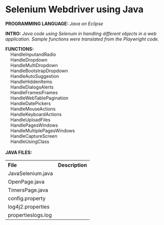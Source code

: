 # Selenium Webdriver using Java
**PROGRAMMING LANGUAGE:** *Java on Eclipse*<br />

**INTRO:** *Java code using Selenum in handling different objects in a web application. Sample functions were translated from the Playwright code.*<br /> 

**FUNCTIONS:**<br />
  &nbsp;&nbsp;&nbsp; HandleInputandRadio<br />
  &nbsp;&nbsp;&nbsp; HandleDropdown<br />
  &nbsp;&nbsp;&nbsp; HandleMultiDropdown<br />
  &nbsp;&nbsp;&nbsp; HandleBootstrapDropdown<br />
  &nbsp;&nbsp;&nbsp; HandleAutoSuggestion<br />
  &nbsp;&nbsp;&nbsp; HandleHiddenItems<br />
  &nbsp;&nbsp;&nbsp; HandleDialogsAlerts<br />
  &nbsp;&nbsp;&nbsp; HandleFramesiFrames<br />
  &nbsp;&nbsp;&nbsp; HandleWebTablePagination<br />
  &nbsp;&nbsp;&nbsp; HandleDatePickers<br />
  &nbsp;&nbsp;&nbsp; HandleMouseActions<br />
  &nbsp;&nbsp;&nbsp; HandleKeyboardActions<br />
  &nbsp;&nbsp;&nbsp; HandleUploadFiles<br />
  &nbsp;&nbsp;&nbsp; HandlePagesWindows<br />
  &nbsp;&nbsp;&nbsp; HandleMultiplePagesWindows<br />
  &nbsp;&nbsp;&nbsp; HandleCaptureScreen<br />
  &nbsp;&nbsp;&nbsp; HandleUsingClass<br />
<br />
**JAVA FILES:**<br />
<table>
  <tr align="left">
    <th>File</th>
    <th>Description</th>
  </tr>
  <tr>
    <td>JavaSelenium.java</td>
    <td></td>
  </tr>
  <tr>
    <td>OpenPage.java</td>
    <td></td>
  </tr>
    <tr>
    <td>TimersPage.java</td>
    <td></td>
  </tr>
  <tr>
    <td>config.property</td>
    <td></td>
  </tr>
  <tr>
    <td>log4j2.properties</td>
    <td></td>
  </tr>
  <tr>
    <td>propertieslogs.log</td>
    <td></td>
  </tr>  
</table>